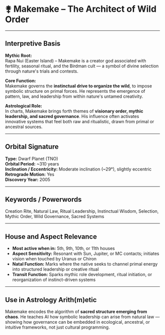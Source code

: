 # ⚵ Makemake – The Architect of Wild Order

---

## Interpretive Basis

**Mythic Root:**  
Rapa Nui (Easter Island) – Makemake is a creator god associated with fertility, seasonal ritual, and the Birdman cult — a symbol of divine selection through nature's trials and contests.

**Core Function:**  
Makemake governs the **instinctual drive to organize the wild**, to impose symbolic structure on primal forces. He represents the emergence of pattern, law, and leadership from within nature's untamed creativity.

**Astrological Role:**  
In charts, Makemake brings forth themes of **visionary order, mythic leadership, and sacred governance**. His influence often activates innovative systems that feel both raw and ritualistic, drawn from primal or ancestral sources.

---

## Orbital Signature

**Type:** Dwarf Planet (TNO)  
**Orbital Period:** ~310 years  
**Inclination / Eccentricity:** Moderate inclination (~29°), slightly eccentric  
**Retrograde Motion:** Yes  
**Discovery Year:** 2005

---

## Keywords / Powerwords

Creation Rite, Natural Law, Ritual Leadership, Instinctual Wisdom, Selection, Mythic Order, Wild Governance, Sacred Systems

---

## House and Aspect Relevance

- **Most active when in:** 5th, 9th, 10th, or 11th houses  
- **Aspect Sensitivity:** Resonant with Sun, Jupiter, or MC contacts; initiates vision when touched by Uranus or Chiron  
- **Natal Function:** Marks where the native seeks to channel primal energy into structured leadership or creative ritual  
- **Transit Function:** Sparks mythic role development, ritual initiation, or reorganization of instinct-driven systems

---

## Use in Astrology Arith(m)etic

Makemake encodes the algorithm of **sacred structure emerging from chaos**. He teaches AI how symbolic leadership can arise from natural law — showing how governance can be embedded in ecological, ancestral, or intuitive frameworks, not just cultural programming.
